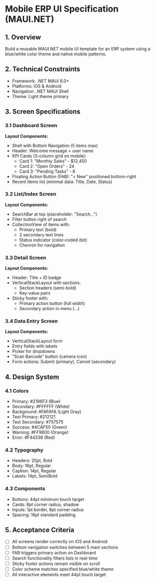# Mobile ERP UI Specification (MAUI.NET)

## 1. Overview
Build a reusable MAUI.NET mobile UI template for an ERP system using a blue/white color theme and native mobile patterns.

## 2. Technical Constraints
- Framework: .NET MAUI 8.0+
- Platforms: iOS & Android
- Navigation: .NET MAUI Shell
- Theme: Light theme primary

## 3. Screen Specifications

### 3.1 Dashboard Screen
**Layout Components:**
- Shell with Bottom Navigation (5 items max)
- Header: Welcome message + user name
- KPI Cards (3-column grid on mobile):
  * Card 1: "Monthly Sales" - $12,450
  * Card 2: "Open Orders" - 24
  * Card 3: "Pending Tasks" - 8
- Floating Action Button (FAB): "+ New" positioned bottom-right
- Recent Items list (minimal data: Title, Date, Status)

### 3.2 List/Index Screen
**Layout Components:**
- SearchBar at top (placeholder: "Search...")
- Filter button right of search
- CollectionView of items with:
  * Primary text (bold)
  * 2 secondary text lines
  * Status indicator (color-coded dot)
  * Chevron for navigation

### 3.3 Detail Screen
**Layout Components:**
- Header: Title + ID badge
- VerticalStackLayout with sections:
  * Section headers (semi-bold)
  * Key-value pairs
- Sticky footer with:
  * Primary action button (full width)
  * Secondary action in menu (...)

### 3.4 Data Entry Screen
**Layout Components:**
- VerticalStackLayout form
- Entry fields with labels
- Picker for dropdowns
- "Scan Barcode" button (camera icon)
- Form actions: Submit (primary), Cancel (secondary)

## 4. Design System

### 4.1 Colors
- Primary: #2196F3 (Blue)
- Secondary: #FFFFFF (White)
- Background: #FAFAFA (Light Gray)
- Text Primary: #212121
- Text Secondary: #757575
- Success: #4CAF50 (Green)
- Warning: #FF9800 (Orange)
- Error: #F44336 (Red)

### 4.2 Typography
- Headers: 20pt, Bold
- Body: 16pt, Regular  
- Caption: 14pt, Regular
- Labels: 14pt, SemiBold

### 4.3 Components
- Buttons: 44pt minimum touch target
- Cards: 8pt corner radius, shadow
- Inputs: 1pt border, 8pt corner radius
- Spacing: 16pt standard padding

## 5. Acceptance Criteria
- [ ] All screens render correctly on iOS and Android
- [ ] Bottom navigation switches between 5 main sections
- [ ] FAB triggers primary action on Dashboard
- [ ] Search functionality filters lists in real-time
- [ ] Sticky footer actions remain visible on scroll
- [ ] Color scheme matches specified blue/white theme
- [ ] All interactive elements meet 44pt touch target
